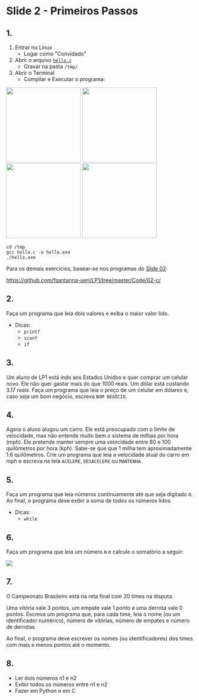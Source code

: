 <meta http-equiv="Content-Type" content="text/html; charset=UTF-8"/></p>        

Slide 2 - Primeiros Passos
==========================

<!--
Exercício 2.1: Usando o GCC
===========================

- Ao final da aula, submeter pelo GitHub:
    - criar uma nova pasta, ex., `ex-2.1/`
    - para cada item:
        - submeter o código fonte, ex., `ex-2.1/01.c`
        - submeter uma imagem com a execução, ex., `ex-2.1/01.png`
-->

## 1.

1. Entrar no Linux
    - Logar como "Convidado"
2. Abrir o arquivo [`hello.c`](src/hello.c)
    - Gravar na pasta `/tmp/`
3. Abrir o Terminal
    - Compilar e Executar o programa:

<img width="200" src="img/linux-04.jpeg"/>
<img width="200" src="img/linux-03.jpeg"/>
<img width="200" src="img/linux-02.jpeg"/>
<img width="200" src="img/linux-01.jpeg"/>

```
cd /tmp
gcc hello.c -o hello.exe
./hello.exe
```

Para os demais exercícios, basear-se nos programas do [Slide 02](../Slides/lp-02-c.pdf):

<https://github.com/fsantanna-uerj/LP1/tree/master/Code/02-c/>

## 2.

Faça um programa que leia dois valores e exiba o maior valor lido.

- Dicas:
    - `printf`
    - `scanf`
    - `if`

## 3.

Um aluno de LP1 está indo aos Estados Unidos e quer comprar um celular novo.
Ele não quer gastar mais do que 1000 reais. Um dólar está custando 3.17 reais.
Faça um programa que leia o preço de um celular em dólares e, caso seja um bom
negócio, escreva `BOM NEGÓCIO`.

## 4.

Agora o aluno alugou um carro.
Ele está preocupado com o limite de velocidade, mas não entende muito bem
o sistema de milhas por hora (mph).
Ele pretende manter sempre uma velocidade entre 80 e 100 quilômetros por hora
(kph).
Sabe-se que que 1 milha tem aproximadamente 1.6 quilômetros.
Crie um programa que leia a velocidade atual do carro em mph e escreva na tela
`ACELERE`, `DESACELERE` ou `MANTENHA`.

## 5.

Faça um programa que leia números continuamente até que seja digitado `0`.
Ao final, o programa deve exibir a soma de todos os números lidos.

- Dicas:
    - `while`

## 6.

Faça um programa que leia um número `N` e calcule o somatório a seguir:

![](img/sum.png)

## 7.

O Campeonato Brasileiro está na reta final com 20 times na disputa.

Uma vitória vale 3 pontos, um empate vale 1 ponto e uma derrota vale 0 pontos.
Escreva um programa que, para cada time, leia o nome (ou um identificador
numérico), número de vitórias, número de empates e número de derrotas.

Ao final, o programa deve escrever os nomes (ou identificadores) dos times com
mais e menos pontos até o momento.

## 8.

- Ler dois números n1 e n2
- Exibir todos os números entre n1 e n2
- Fazer em Python e em C
